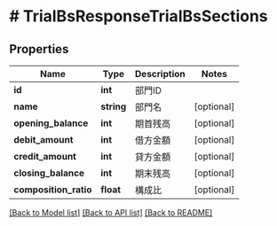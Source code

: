 # # TrialBsResponseTrialBsSections

## Properties

Name | Type | Description | Notes
------------ | ------------- | ------------- | -------------
**id** | **int** | 部門ID |
**name** | **string** | 部門名 | [optional]
**opening_balance** | **int** | 期首残高 | [optional]
**debit_amount** | **int** | 借方金額 | [optional]
**credit_amount** | **int** | 貸方金額 | [optional]
**closing_balance** | **int** | 期末残高 | [optional]
**composition_ratio** | **float** | 構成比 | [optional]

[[Back to Model list]](../../README.md#models) [[Back to API list]](../../README.md#endpoints) [[Back to README]](../../README.md)
